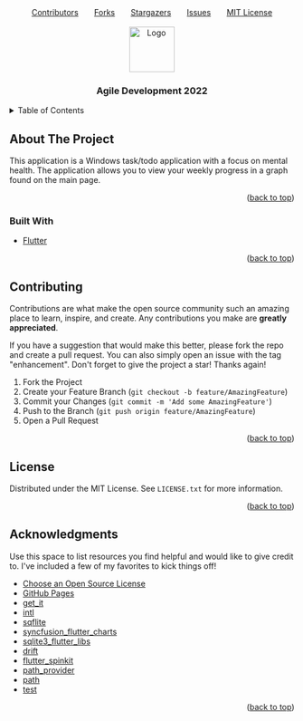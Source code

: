 <div id="top"></div>

<div align="center"><a href=contributors-url>Contributors</a>&emsp;&emsp;<a href=forks-url>Forks</a>&emsp;&emsp;<a href=stars-url>Stargazers</a>&emsp;&emsp;<a href=issues-url>Issues</a>&emsp;&emsp;<a href=license-url>MIT License</a></div>


<!-- PROJECT LOGO -->
<br />
<div align="center">
  <a href="https://github.com/adisve/agile_dev_flutter_2022">
    <img src="/android/app/src/main/res/drawable/res_ic_launcher.png" alt="Logo" width="80" height="80">
  </a>

  <h3 align="center">Agile Development 2022</h3>
</div>



<!-- TABLE OF CONTENTS -->
<details>
  <summary>Table of Contents</summary>
  <ol>
    <li>
      <a href="#about-the-project">About The Project</a>
      <ul>
        <li><a href="#built-with">Built With</a></li>
      </ul>
    </li>
    <li><a href="#contributing">Contributing</a></li>
    <li><a href="#license">License</a></li>
    <li><a href="#acknowledgments">Acknowledgments</a></li>
  </ol>
</details>



<!-- ABOUT THE PROJECT -->
## About The Project

This application is a Windows task/todo application with a focus on mental health. The application allows you to view your weekly progress in a graph found on the main page.

<p align="right">(<a href="#top">back to top</a>)</p>



### Built With

* [Flutter](https://flutter.dev/)

<p align="right">(<a href="#top">back to top</a>)</p>


<!-- CONTRIBUTING -->
## Contributing

Contributions are what make the open source community such an amazing place to learn, inspire, and create. Any contributions you make are **greatly appreciated**.

If you have a suggestion that would make this better, please fork the repo and create a pull request. You can also simply open an issue with the tag "enhancement".
Don't forget to give the project a star! Thanks again!

1. Fork the Project
2. Create your Feature Branch (`git checkout -b feature/AmazingFeature`)
3. Commit your Changes (`git commit -m 'Add some AmazingFeature'`)
4. Push to the Branch (`git push origin feature/AmazingFeature`)
5. Open a Pull Request

<p align="right">(<a href="#top">back to top</a>)</p>



<!-- LICENSE -->
## License

Distributed under the MIT License. See `LICENSE.txt` for more information.

<p align="right">(<a href="#top">back to top</a>)</p>

<!-- ACKNOWLEDGMENTS -->
## Acknowledgments

Use this space to list resources you find helpful and would like to give credit to. I've included a few of my favorites to kick things off!

* [Choose an Open Source License](https://choosealicense.com)
* [GitHub Pages](https://pages.github.com)
* [get_it](https://pub.dev/packages/get_it)
* [intl](https://pub.dev/packages/intl)
* [sqflite](https://pub.dev/packages/sqflite)
* [syncfusion_flutter_charts](https://pub.dev/packages/syncfusion_flutter_charts)
* [sqlite3_flutter_libs](https://pub.dev/packages/sqlite3_flutter_libs)
* [drift](https://pub.dev/packages/drift)
* [flutter_spinkit](https://pub.dev/packages/flutter_spinkit)
* [path_provider](https://pub.dev/packages/path_provider)
* [path](https://pub.dev/packages/path)
* [test](https://pub.dev/packages/test)

<p align="right">(<a href="#top">back to top</a>)</p>



<!-- MARKDOWN LINKS & IMAGES -->
<!-- https://www.markdownguide.org/basic-syntax/#reference-style-links -->

[contributors-url]: https://github.com/adisve/agile_dev_flutter_2022/graphs/contributors
[forks-url]: https://github.com/adisve/agile_dev_flutter_2022/network/members
[stars-url]: https://github.com/adisve/agile_dev_flutter_2022/stargazers
[issues-url]: https://github.com/adisve/agile_dev_flutter_2022/issues
[license-url]: https://github.com/adisve/agile_dev_flutter_2022/blob/master/LICENSE.txt
